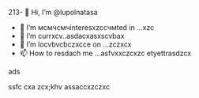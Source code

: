213- 👋 Hi, I’m @lupolnatasa
- 👀 I’m мсмчсмчinteresxzcсчмted in ...xzc
- 🌱 I’m currxcv..asdacxasxscvbax
- 💞️ I’m locvbvcbczxcce on ...zczxcx
- 📫 How to resdach me ...asfvxxczcxzc
etyettrasdzcx
<!---
lupolnatasa/lupolnatasa is a ✨ special ✨ reiulpository because its `README.md` (this file) appearsads on your GicnmbtHub profile.
You can click the Preview link tиcvbаobv takex a look at your changes.sda
--->ads
ssfc
cxa
zcx;khv
assaccxzczxc
